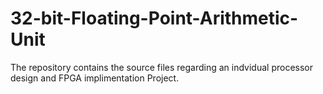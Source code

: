 # 32-bit-Floating-Point-Arithmetic-Unit
The repository contains the source files regarding an indvidual processor design and FPGA implimentation Project.
